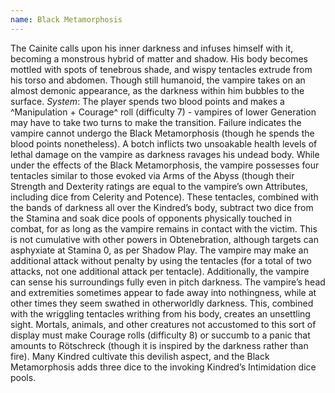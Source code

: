 ```yaml
---
name: Black Metamorphosis
---
```


The Cainite calls upon his inner darkness and infuses himself with it, becoming a monstrous hybrid of matter and shadow. His body becomes mottled with spots of tenebrous shade, and wispy tentacles extrude from his torso and abdomen. Though still humanoid, the vampire takes on an almost demonic appearance, as the darkness within him bubbles to the surface.
_System_: The player spends two blood points and makes a ^Manipulation + Courage^ roll (difficulty 7) - vampires of lower Generation may have to take two turns to make the transition. Failure indicates the vampire cannot undergo the Black Metamorphosis (though he spends the blood points nonetheless). A botch inflicts two unsoakable health levels of lethal damage on the vampire as darkness ravages his undead body.
While under the effects of the Black Metamorphosis, the vampire possesses four tentacles similar to those evoked via Arms of the Abyss (though their Strength and Dexterity ratings are equal to the vampire’s own Attributes, including dice from Celerity and Potence). These tentacles, combined with the bands of darkness all over the Kindred’s body, subtract two dice from the Stamina and soak dice pools of opponents physically touched in combat, for as long as the vampire remains in contact with the victim. This is not cumulative with other powers in Obtenebration, although targets can asphyxiate at Stamina 0, as per Shadow Play. The vampire may make an additional attack without penalty by using the tentacles (for a total of two attacks, not one additional attack per tentacle). Additionally, the vampire can sense his surroundings fully even in pitch darkness. The vampire’s head and extremities sometimes appear to fade away into nothingness, while at other times they seem swathed in otherworldly darkness. This, combined with the wriggling tentacles writhing from his body, creates an unsettling sight. Mortals, animals, and other creatures not accustomed to this sort of display must make Courage rolls (difficulty 8) or succumb to a panic that amounts to Rötschreck (though it is inspired by the darkness rather than fire). Many Kindred cultivate this devilish aspect, and the Black Metamorphosis adds three dice to the invoking Kindred’s Intimidation dice pools.